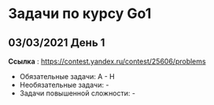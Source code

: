 # Задачи по курсу Go1

## 03/03/2021 День 1
**Ссылка** : https://contest.yandex.ru/contest/25606/problems

* Обязательные задачи: A - H
* Необязательные задачи: -
* Задачи повышенной сложности: -